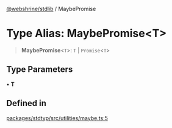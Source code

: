 [@webshrine/stdlib](../globals.md) / MaybePromise

# Type Alias: MaybePromise\<T\>

> **MaybePromise**\<`T`\>: `T` \| `Promise`\<`T`\>

## Type Parameters

• **T**

## Defined in

[packages/stdtyp/src/utilities/maybe.ts:5](https://github.com/webshrine/webshrine/blob/8cedc3f2efca3108f17475a5ce8404715d0d24a5/packages/stdtyp/src/utilities/maybe.ts#L5)
